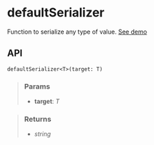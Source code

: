 # defaultSerializer
Function to serialize any type of value. [See demo](https://ndriadev.github.io/react-tools/#/utils/defaultSerializer)

## API

```tsx
defaultSerializer<T>(target: T)
```

> ### Params
>
> - __target__: _T_
>

> ### Returns
>
> 
> - _string_  
>